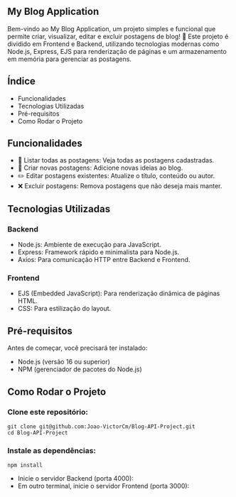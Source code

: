## My Blog Application

Bem-vindo ao My Blog Application, um projeto simples e funcional que permite criar, visualizar, editar e excluir postagens de blog! 🚀
Este projeto é dividido em Frontend e Backend, utilizando tecnologias modernas como Node.js, Express, EJS para renderização de páginas e um armazenamento em memória para gerenciar as postagens.

## Índice
- Funcionalidades
- Tecnologias Utilizadas
- Pré-requisitos
- Como Rodar o Projeto

## Funcionalidades

- 🌟 Listar todas as postagens: Veja todas as postagens cadastradas.
- 📝 Criar novas postagens: Adicione novas ideias ao blog.
- ✏️ Editar postagens existentes: Atualize o título, conteúdo ou autor.
- ❌ Excluir postagens: Remova postagens que não deseja mais manter.

## Tecnologias Utilizadas

### Backend
- Node.js: Ambiente de execução para JavaScript.
- Express: Framework rápido e minimalista para Node.js.
- Axios: Para comunicação HTTP entre Backend e Frontend.
### Frontend
- EJS (Embedded JavaScript): Para renderização dinâmica de páginas HTML.
- CSS: Para estilização do layout.

  
## Pré-requisitos
Antes de começar, você precisará ter instalado:

- Node.js (versão 16 ou superior)
- NPM (gerenciador de pacotes do Node.js)


## Como Rodar o Projeto
### Clone este repositório:
```
git clone git@github.com:Joao-VictorCm/Blog-API-Project.git
cd Blog-API-Project
```

### Instale as dependências:

```
npm install
```

- Inicie o servidor Backend (porta 4000):
- Em outro terminal, inicie o servidor Frontend (porta 3000):

